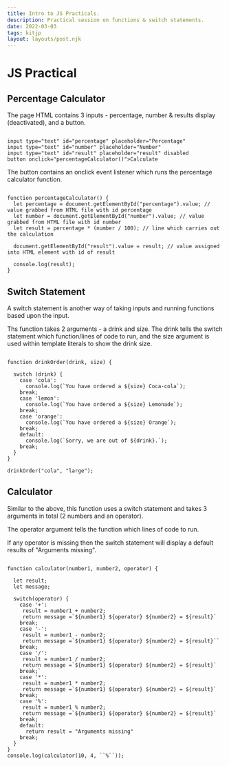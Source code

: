 ```yaml
---
title: Intro to JS Practicals.
description: Practical session on functions & switch statements.
date: 2022-03-03
tags: kitjp
layout: layouts/post.njk
---
```


# JS Practical

## Percentage Calculator

The page HTML contains 3 inputs - percentage, number & results display (deactivated), and a button.

<pre><code>
input type="text" id="percentage" placeholder="Percentage"
input type="text" id="number" placeholder="Number"
input type="text" id="result" placeholder="result" disabled
button onclick="percentageCalculator()">Calculate
</code></pre>

The button contains an onclick event listener which runs the percentage calculator function.

<pre><code>
function percentageCalculator() {
  let percentage = document.getElementById("percentage").value; // value grabbed from HTML file with id percentage
  let number = document.getElementById("number").value; // value grabbed from HTML file with id number
  let result = percentage * (number / 100); // line which carries out the calculation
  
  document.getElementById("result").value = result; // value assigned into HTML element with id of result
  
  console.log(result);
}
</code></pre>

## Switch Statement

A switch statement is another way of taking inputs and running functions based upon the input.

Ths function takes 2 arguments - a drink and size. The drink tells the switch statement which function/lines of code to run, and the size argument is used within template literals to show the drink size.

<pre><code>
function drinkOrder(drink, size) {
  
  switch (drink) {
    case 'cola':
      console.log(`You have ordered a ${size} Coca-cola`);
    break;
    case 'lemon':
      console.log(`You have ordered a ${size} Lemonade`);
    break;
    case 'orange':
      console.log(`You have ordered a ${size} Orange`);
    break;
    default:
      console.log(`Sorry, we are out of ${drink}.`);
    break;
  }
}

drinkOrder("cola", "large");
</code></pre>

## Calculator

Similar to the above, this function uses a switch statement and takes 3 arguments in total (2 numbers and an operator).

The operator argument tells the function which lines of code to run.

If any operator is missing then the switch statement will display a default results of "Arguments missing".

<pre><code>
function calculator(number1, number2, operator) {
  
  let result;
  let message;
  
  switch(operator) {
    case '+':
     result = number1 + number2;
     return message =`${number1} ${operator} ${number2} = ${result}`
    break;
    case '-':
     result = number1 - number2;
     return message =`${number1} ${operator} ${number2} = ${result}``
    break;
    case '/':
     result = number1 / number2;
     return message =`${number1} ${operator} ${number2} = ${result}`
    break;`
    case '*':
     result = number1 * number2;
     return message =`${number1} ${operator} ${number2} = ${result}`
    break;
    case '%':
     result = number1 % number2;
     return message =`${number1} ${operator} ${number2} = ${result}`
    break;
    default:
      return result = "Arguments missing"
    break;
  }
}
console.log(calculator(10, 4, ``%``));
</code></pre>
